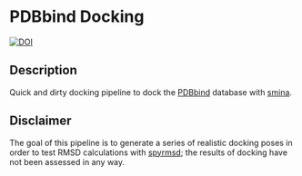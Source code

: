 # PDBbind Docking

[![DOI](https://zenodo.org/badge/254600667.svg)](https://zenodo.org/badge/latestdoi/254600667)

## Description

Quick and dirty docking pipeline to dock the [PDBbind](http://pdbbind.org.cn/) database with [smina](https://sourceforge.net/projects/smina/).

## Disclaimer

The goal of this pipeline is to generate a series of realistic docking poses in order to test RMSD calculations with [spyrmsd](https://github.com/RMeli/spyrmsd); the results of docking have not been assessed in any way.
